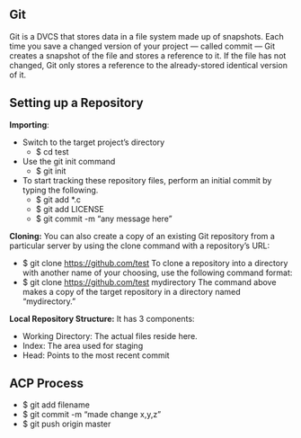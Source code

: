 ## Git

Git is a DVCS that stores data in a file system made up of snapshots. Each time you save a changed version of your project — called commit — Git creates a snapshot of the file and stores a reference to it. If the file has not changed, Git only stores a reference to the already-stored identical version of it.

## Setting up a Repository
**Importing**: 
  * Switch to the target project’s directory 
    * $ cd test
  * Use the git init command
     *   $ git init
  * To start tracking these repository files, perform an initial commit by typing the following.
       *   $ git add *.c
       *   $ git add LICENSE
       *   $ git commit -m “any message here”

**Cloning:**
You can also create a copy of an existing Git repository from a particular server by using the clone command with a repository’s URL:
 *  $ git clone https://github.com/test
To clone a repository into a directory with another name of your choosing, use the following command format:
 *  $ git clone https://github.com/test mydirectory
The command above makes a copy of the target repository in a directory named “mydirectory.”

**Local Repository Structure:**
It has 3 components:
 * Working Directory: The actual files reside here.
 * Index: The area used for staging
 * Head: Points to the most recent commit

## ACP Process
* $ git add filename
* $ git commit -m “made change x,y,z”
* $ git push origin master

